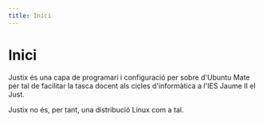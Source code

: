 ```yaml
---
title: Inici
---
```


# Inici

Justix és una capa de programari i configuració per sobre d'Ubuntu Mate per tal de facilitar la tasca docent als cicles d'informàtica a l'IES Jaume II el Just.

Justix no és, per tant, una distribució Linux com a tal.


